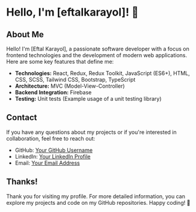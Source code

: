 
# Hello, I'm [eftalkarayol]! 👋



## About Me

Hello! I'm [Eftal Karayol], a passionate software developer with a focus on frontend technologies and the development of modern web applications. Here are some key features that define me:

- **Technologies:** React, Redux, Redux Toolkit, JavaScript (ES6+), HTML, CSS, SCSS, Tailwind CSS, Bootstrap, TypeScript
- **Architecture:** MVC (Model-View-Controller)
- **Backend Integration:** Firebase
- **Testing:** Unit tests (Example usage of a unit testing library)

## Contact

If you have any questions about my projects or if you're interested in collaboration, feel free to reach out:

- GitHub: [Your GitHub Username](https://github.com/eftalkarayol)
- LinkedIn: [Your LinkedIn Profile](www.linkedin.com/in/eftalkarayol)
- Email: [Your Email Address](eftal-karayol@hotmail.com)

## Thanks!

Thank you for visiting my profile. For more detailed information, you can explore my projects and code on my GitHub repositories. Happy coding! 🚀

